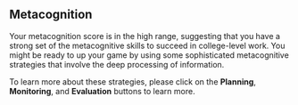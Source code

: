 ## Metacognition

Your metacognition score is in the high range, suggesting that you have a strong set of the metacognitive skills to succeed in college-level work. You might be ready to up your game by using some sophisticated metacognitive strategies that involve the deep processing of information.

To learn more about these strategies, please click on the **Planning**, **Monitoring**, and **Evaluation** buttons to learn more.
